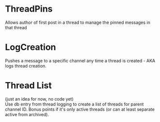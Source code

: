 # ThreadPins      
Allows author of first post in a thread to manage the pinned messages in that thread

# LogCreation    
Pushes a message to a specific channel any time a thread is created - AKA logs thread creation.


# Thread List     
(just an idea for now, no code yet)     
Use db entry from thread logging to create a list of threads for parent channel ID. Bonus points if it's only active threads (or can at least separate active from archived).